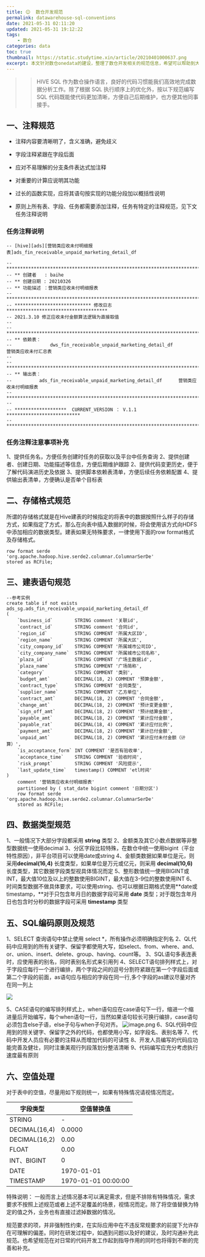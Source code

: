 ```yaml
---
title: 😊  数仓开发规范
permalink: datawarehouse-sql-conventions
date: 2021-05-31 02:11:20
updated: 2021-05-31 19:12:22
tags: 
    - 数仓
categories: data
toc: true
thumbnail: https://static.studytime.xin/article/20210401000637.png
excerpt: 本文针对数仓onedata的建设，整理了数仓开发相关的规范信息，希望可以帮助到大家。
---
```


>> HIVE SQL 作为数仓操作语言，良好的代码习惯能我们高效地完成数据分析工作。除了根据 SQL 执行顺序上的优化外，按以下规范编写 SQL 代码既能使代码更加清晰，方便自己后期维护，也方便其他同事接手。

## 一、注释规范

- 注释内容要清晰明了，含义准确，避免歧义

- 字段注释紧跟在字段后面
- 应对不易理解的分支条件表达式加注释
- 对重要的计算应说明其功能
- 过长的函数实现，应将其语句按实现的功能分段加以概括性说明
- 原则上所有表、字段、任务都需要添加注释，任务有特定的注释规范，见下文任务注释说明
### 任务注释说明
```shell
-- [hive][ads][营销类应收未付明细报表]ads_fin_receivable_unpaid_marketing_detail_df

-- **************************************************************************
-- ** 创建者   : baihe
-- ** 创建日期 : 20210326
-- ** 功能描述 ：营销类应收未付明细报表
-- **************************************************************************
-- **************************** 修改日志 *************************************
-- 2021.3.10 修正应收未付金额算法逻辑为直接取值
--
-- **************************************************************************
-- ** 依赖表：
--				dws_fin_receivable_unpaid_marketing_detail_df				营销类应收未付汇总表
--
-- **************************************************************************
-- ** 输出表：
--          ads_fin_receivable_unpaid_marketing_detail_df      营销类应收未付明细报表
-- **************************************************************************
--
-- *******************  CURRENT_VERSION ： V.1.1  ***************************
-- **************************************************************************
```
### 任务注释注意事项补充
1、提供任务名，方便任务创建时任务的获取以及平台中任务查询
2、提供创建者、创建日期、功能描述等信息，方便后期维护跟踪
2、提供代码变更历史，便于了解代码演进历史及依据
3、提供脚本依赖表清单，方便后续任务依赖配置
4、提供输出表清单，方便确认是否单个目标表


## 二、存储格式规范


所谓的存储格式就是在Hive建表的时候指定的将表中的数据按照什么样子的存储方式，如果指定了方式，那么在向表中插入数据的时候，将会使用该方式向HDFS中添加相应的数据类型。建表如果无特殊要求，一律使用下面的row format格式及存储格式。
```shell
row format serde 'org.apache.hadoop.hive.serde2.columnar.ColumnarSerDe'
stored as RCFile;
```


## 三、建表语句规范


```plsql
--参考实例
create table if not exists ads_sg.ads_fin_receivable_unpaid_marketing_detail_df
(
    `business_id`        STRING comment '关联id',
    `contract_id`        STRING comment '合同id',
    `region_id`          STRING COMMENT '所属大区ID',
    `region_name`        STRING COMMENT '所属大区',
    `city_company_id`    STRING COMMENT '所属城市公司ID',
    `city_company_name`  STRING COMMENT '所属城市公司名称',
    `plaza_id`           STRING COMMENT '广场主数据id',
    `plaza_name`         STRING COMMENT '广场简称',
    `category`           STRING COMMENT '类别',
    `budget_amt`         DECIMAL(18, 2) COMMENT '预算金额',
    `contract_type`      STRING COMMENT '合同类型',
    `supplier_name`      STRING COMMENT '乙方单位',
    `contract_amt`       DECIMAL(18, 2) COMMENT '合同金额',
    `change_amt`         DECIMAL(18, 2) COMMENT '预计变更金额',
    `sign_off_amt`       DECIMAL(18, 2) COMMENT '预计结算金额',
    `payable_amt`        DECIMAL(18, 2) COMMENT '累计应付金额',
    `payable_rat`        DECIMAL(18, 4) COMMENT '累计应付比例',
    `payment_amt`        DECIMAL(18, 2) COMMENT '累计已付金额',
    `unpaid_amt`         DECIMAL(18, 2) COMMENT '累计应付未付金额（计算）',
    `is_acceptance_form` INT COMMENT '是否有验收单',
    `acceptance_time`    STRING COMMENT '验收时间',
    `risk_prompt`        STRING COMMENT '风险提示',
    `last_update_time`   timestamp() COMMENT 'etl时间'
)
    comment '营销类应收未付明细报表'
    partitioned by ( stat_date bigint comment '日期分区')
    row format serde 'org.apache.hadoop.hive.serde2.columnar.ColumnarSerDe'
    stored as RCFile;
```
## 四、数据类型规范


1、一般情况下大部分字段都采用 **string** 类型
2、金额类及其它小数点数据等非整型数据统一使用decimal
3、分区字段比较特殊，在数仓中统一使用bigint（平台特性原因），非平台项目可以使用date或string
4、金额类数据如果单位是元，则采用**decimal(16,4)** 长度类型，如果单位是万元或亿元，则采用 **decimal(10,6)** 长度类型，其它数据字段类型视具体情况而定
5、整形数值统一使用BIGINT或INT，最大值10位及以上的整数使用BIGINT，最大值在3-9位的整数使用INT
6、时间类型数据不做具体要求，可以使用string、也可以根据日期格式使用**date或timestamp，**对于只包含年月日的数据字段可采用 **date** 类型；对于既包含年月日也包含时分秒的数据字段可采用 **timestamp** 类型


## 五、SQL编码原则及规范
1、SELECT 查询语句中禁止使用 select *，所有操作必须明确指定列名
2、QL代码中应用到的所有关键字、保留字都使用大写，如select、from、where、and、or、union、insert、delete、group、having、count等。
3、SQL语句多表连表时，应使用表的别名，同时表别名形式来引用列
4、SELECT语句排列样式上，对于字段应每行一个进行编排，两个字段之间的逗号分割符紧跟在第一个字段后面或第二个字段的前面，as语句应与相应的字段在同一行,多个字段的as建议尽量对齐在同一列上


![](https://cdn.nlark.com/yuque/0/2021/png/573685/1617205937934-b14b9670-6e73-4c7d-a5e1-78066938b4f9.png#align=left&display=inline&height=197&margin=%5Bobject%20Object%5D&originHeight=394&originWidth=2136&size=0&status=done&style=none&width=1068)


5、CASE语句的编写排列样式上，when语句应在case语句下一行，缩进一个缩进量后开始编写，每个when语句一行，当然如果语句较长可换行编排，case语句必须包含else子语，else子句与when子句对齐。
![image.png](https://cdn.nlark.com/yuque/0/2021/png/573685/1617287425375-0c23018e-915e-4d40-bf29-5abf55e6b7d1.png#align=left&display=inline&height=84&margin=%5Bobject%20Object%5D&name=image.png&originHeight=168&originWidth=2740&size=55427&status=done&style=none&width=1370)
6、SQL代码中应用到的除关键字、保留字之外的代码，也都使用小写，如字段名、表别名等
7、代码中开发人员应有必要的注释从而增加代码的可读性
8、开发人员编写的代码应功能完善及健壮，同时注重美观行列段落划分整洁清晰
9、代码编写应充分考虑执行速度最有原则

## 六、空值处理
对于表中的空值，尽量用如下规则统一，如果有特殊情况请视情况而定。

| 字段类型 | 空值替换值 |
| --- | --- |
| STRING | - |
| DECIMAL(16,4) | 0.0000 |
| DECIMAL(16,2) | 0.00 |
| FLOAT | 0.00 |
| INT、BIGINT | 0 |
| DATE | 1970-01-01 |
| TIMESTAMP | 1970-01-01 00:00:00 |

特殊说明：
一般而言上述情况基本可以满足需求，但是不排除有特殊情况，需求要求不按照上述规范或者上述不足覆盖的场景，视情况而定。除了将空值替换为特定的值之外，业务也有直接过滤掉数据的情况。


规范要求的项，并非强制性约束，在实际应用中在不违反常规要求的前提下允许存在可理解的偏差。同时在研发过程中，如遇到问题以及好的建议，及时沟通补充此规范。也希望规范在对日常的代码开发工作起到指导作用的同时也将得到不断的完善和补充。

